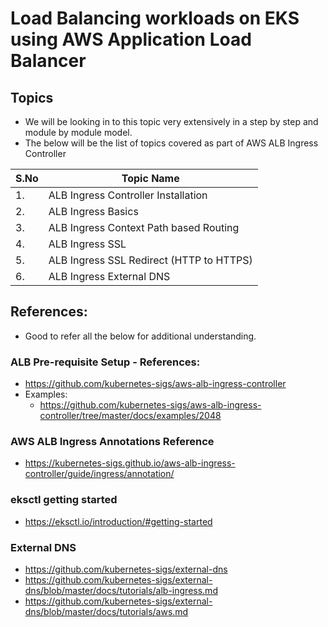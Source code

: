 # Load Balancing workloads on EKS using AWS Application Load Balancer

## Topics
- We will be looking in to this topic very extensively in a step by step and module by module model. 
- The below will be the list of topics covered as part of AWS ALB Ingress Controller


| S.No  | Topic Name |
| ------------- | ------------- |
| 1.  | ALB Ingress Controller Installation  |
| 2.  | ALB Ingress Basics  |
| 3.  | ALB Ingress Context Path based Routing  |
| 4.  | ALB Ingress SSL  |
| 5.  | ALB Ingress SSL Redirect (HTTP to HTTPS) |
| 6.  | ALB Ingress External DNS |


## References: 
- Good to refer all the below for additional understanding.

### ALB Pre-requisite Setup - References: 
- https://github.com/kubernetes-sigs/aws-alb-ingress-controller
- Examples:
  - https://github.com/kubernetes-sigs/aws-alb-ingress-controller/tree/master/docs/examples/2048

### AWS ALB Ingress Annotations Reference
- https://kubernetes-sigs.github.io/aws-alb-ingress-controller/guide/ingress/annotation/

### eksctl getting started
- https://eksctl.io/introduction/#getting-started

### External DNS
- https://github.com/kubernetes-sigs/external-dns
- https://github.com/kubernetes-sigs/external-dns/blob/master/docs/tutorials/alb-ingress.md
- https://github.com/kubernetes-sigs/external-dns/blob/master/docs/tutorials/aws.md